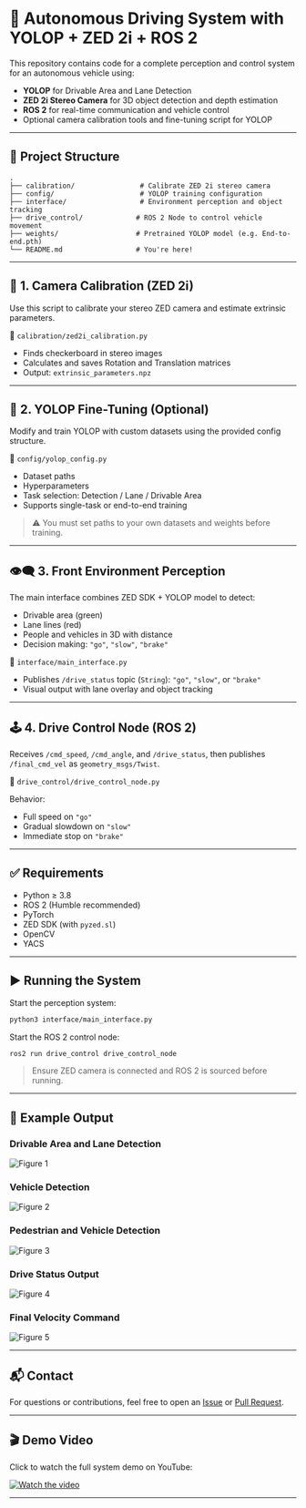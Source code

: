 
# 🚗 Autonomous Driving System with YOLOP + ZED 2i + ROS 2

This repository contains code for a complete perception and control system for an autonomous vehicle using:

- **YOLOP** for Drivable Area and Lane Detection  
- **ZED 2i Stereo Camera** for 3D object detection and depth estimation  
- **ROS 2** for real-time communication and vehicle control  
- Optional camera calibration tools and fine-tuning script for YOLOP

---

## 📁 Project Structure

```
.
├── calibration/                # Calibrate ZED 2i stereo camera
├── config/                     # YOLOP training configuration
├── interface/                  # Environment perception and object tracking
├── drive_control/             # ROS 2 Node to control vehicle movement
├── weights/                   # Pretrained YOLOP model (e.g. End-to-end.pth)
└── README.md                  # You're here!
```

---

## 🔧 1. Camera Calibration (ZED 2i)

Use this script to calibrate your stereo ZED camera and estimate extrinsic parameters.

📄 `calibration/zed2i_calibration.py`

- Finds checkerboard in stereo images  
- Calculates and saves Rotation and Translation matrices  
- Output: `extrinsic_parameters.npz`

---

## 🧠 2. YOLOP Fine-Tuning (Optional)

Modify and train YOLOP with custom datasets using the provided config structure.

📄 `config/yolop_config.py`

- Dataset paths  
- Hyperparameters  
- Task selection: Detection / Lane / Drivable Area  
- Supports single-task or end-to-end training

> ⚠️ You must set paths to your own datasets and weights before training.

---

## 👁️‍🗨️ 3. Front Environment Perception

The main interface combines ZED SDK + YOLOP model to detect:

- Drivable area (green)  
- Lane lines (red)  
- People and vehicles in 3D with distance  
- Decision making: `"go"`, `"slow"`, `"brake"`

📄 `interface/main_interface.py`

- Publishes `/drive_status` topic (`String`): `"go"`, `"slow"`, or `"brake"`  
- Visual output with lane overlay and object tracking

---

## 🕹️ 4. Drive Control Node (ROS 2)

Receives `/cmd_speed`, `/cmd_angle`, and `/drive_status`, then publishes `/final_cmd_vel` as `geometry_msgs/Twist`.

📄 `drive_control/drive_control_node.py`

Behavior:
- Full speed on `"go"`  
- Gradual slowdown on `"slow"`  
- Immediate stop on `"brake"`

---

## ✅ Requirements

- Python ≥ 3.8  
- ROS 2 (Humble recommended)  
- PyTorch  
- ZED SDK (with `pyzed.sl`)  
- OpenCV  
- YACS

---

## ▶️ Running the System

Start the perception system:

```bash
python3 interface/main_interface.py
```

Start the ROS 2 control node:

```bash
ros2 run drive_control drive_control_node
```

> Ensure ZED camera is connected and ROS 2 is sourced before running.

---

## 📸 Example Output

### Drivable Area and Lane Detection
![Figure 1](https://raw.githubusercontent.com/Pakgard007/ZED-2i_Lane_Object_Detection_/main/image/12.png)

### Vehicle Detection
![Figure 2](https://raw.githubusercontent.com/Pakgard007/ZED-2i_Lane_Object_Detection_/main/image/13.png)

### Pedestrian and Vehicle Detection
![Figure 3](https://raw.githubusercontent.com/Pakgard007/ZED-2i_Lane_Object_Detection_/main/image/14.png)

### Drive Status Output
![Figure 4](https://raw.githubusercontent.com/Pakgard007/ZED-2i_Lane_Object_Detection_/main/image/15.png)

### Final Velocity Command
![Figure 5](https://raw.githubusercontent.com/Pakgard007/ZED-2i_Lane_Object_Detection_/main/image/16.png)

---

## 📬 Contact

For questions or contributions, feel free to open an [Issue](https://github.com/Pakgard007/ZED-2i_Lane_Object_Detection_/issues) or [Pull Request](https://github.com/Pakgard007/ZED-2i_Lane_Object_Detection_/pulls).

---

## 🎬 Demo Video

Click to watch the full system demo on YouTube:

[![Watch the video](https://img.youtube.com/vi/6hdnEP-Fe2A/hqdefault.jpg)](https://youtu.be/6hdnEP-Fe2A)

---

